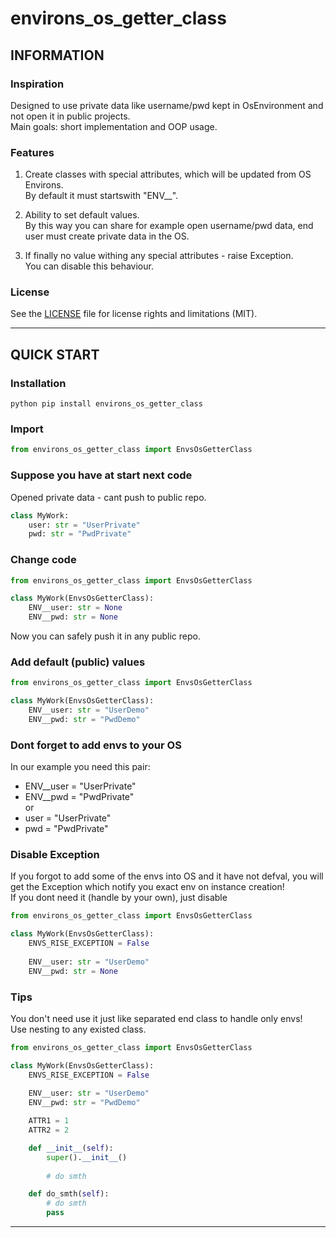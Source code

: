 # environs_os_getter_class

## INFORMATION

### Inspiration
Designed to use private data like username/pwd kept in OsEnvironment and not open it in public projects.  
Main goals: short implementation and OOP usage.


### Features
1. Create classes with special attributes, which will be updated from OS Environs.  
By default it must startswith "ENV__".

2. Ability to set default values.  
By this way you can share for example open username/pwd data, end user must create private data in the OS.

3. If finally no value withing any special attributes - raise Exception.  
You can disable this behaviour.


### License

See the [LICENSE](LICENSE.md) file for license rights and limitations (MIT).


***
## QUICK START

### Installation
```commandline
python pip install environs_os_getter_class
```

### Import
```python
from environs_os_getter_class import EnvsOsGetterClass
```

### Suppose you have at start next code
Opened private data - cant push to public repo.
```python
class MyWork:
    user: str = "UserPrivate"
    pwd: str = "PwdPrivate"
```

### Change code
```python
from environs_os_getter_class import EnvsOsGetterClass

class MyWork(EnvsOsGetterClass):
    ENV__user: str = None
    ENV__pwd: str = None
```
Now you can safely push it in any public repo.


### Add default (public) values
```python
from environs_os_getter_class import EnvsOsGetterClass

class MyWork(EnvsOsGetterClass):
    ENV__user: str = "UserDemo"
    ENV__pwd: str = "PwdDemo"
```

### Dont forget to add envs to your OS
In our example you need this pair:
* ENV__user = "UserPrivate"
* ENV__pwd = "PwdPrivate"  
or
* user = "UserPrivate"
* pwd = "PwdPrivate"  


### Disable Exception
If you forgot to add some of the envs into OS and it have not defval, you will get the Exception which notify you exact env on instance creation!  
If you dont need it (handle by your own), just disable
```python
from environs_os_getter_class import EnvsOsGetterClass

class MyWork(EnvsOsGetterClass):
    ENVS_RISE_EXCEPTION = False
    
    ENV__user: str = "UserDemo"
    ENV__pwd: str = None
```


### Tips
You don't need use it just like separated end class to handle only envs!  
Use nesting to any existed class.

```python
from environs_os_getter_class import EnvsOsGetterClass

class MyWork(EnvsOsGetterClass):
    ENVS_RISE_EXCEPTION = False
    
    ENV__user: str = "UserDemo"
    ENV__pwd: str = "PwdDemo"

    ATTR1 = 1
    ATTR2 = 2

    def __init__(self):
        super().__init__()
        
        # do smth

    def do_smth(self):
        # do smth
        pass
```
***